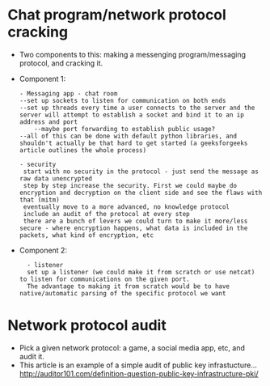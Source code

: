 # Chat program/network protocol cracking
 -  Two components to this: making a messenging program/messaging protocol, and cracking it.
 -  Component 1:

        - Messaging app - chat room
        --set up sockets to listen for communication on both ends
        --set up threads every time a user connects to the server and the server will attempt to establish a socket and bind it to an ip address and port
            --maybe port forwarding to establish public usage?
        --all of this can be done with default python libraries, and shouldn't actually be that hard to get started (a geeksforgeeks article outlines the whole process)
        
        - security
         start with no security in the protocol - just send the message as raw data unencrypted
         step by step increase the security. First we could maybe do encryption and decryption on the client side and see the flaws with that (mitm)
         eventually move to a more advanced, no knowledge protocol
         include an audit of the protocol at every step
         there are a bunch of levers we could turn to make it more/less secure - where encryption happens, what data is included in the packets, what kind of encryption, etc


- Component 2:
        
        - listener
        set up a listener (we could make it from scratch or use netcat) to listen for communications on the given port.
        The advantage to making it from scratch would be to have native/automatic parsing of the specific protocol we want
        

        


# Network protocol audit
- Pick a given network protocol: a game, a social media app, etc, and audit it.
- This article is an example of a simple audit of public key infrastucture... http://auditor101.com/definition-question-public-key-infrastructure-pki/
